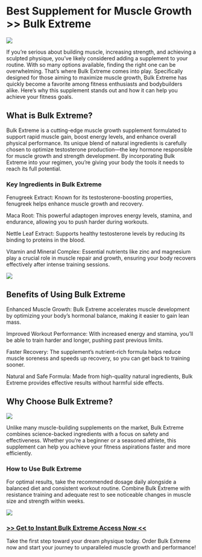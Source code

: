 # Best Supplement for Muscle Growth >> Bulk Extreme

![](https://i.imgur.com/rg3eIma.jpeg)

If you’re serious about building muscle, increasing strength, and achieving a sculpted physique, you’ve likely considered adding a supplement to your routine. With so many options available, finding the right one can be overwhelming. That’s where Bulk Extreme comes into play. Specifically designed for those aiming to maximize muscle growth, Bulk Extreme has quickly become a favorite among fitness enthusiasts and bodybuilders alike. Here’s why this supplement stands out and how it can help you achieve your fitness goals.

## What is Bulk Extreme?

Bulk Extreme is a cutting-edge muscle growth supplement formulated to support rapid muscle gain, boost energy levels, and enhance overall physical performance. Its unique blend of natural ingredients is carefully chosen to optimize testosterone production—the key hormone responsible for muscle growth and strength development. By incorporating Bulk Extreme into your regimen, you’re giving your body the tools it needs to reach its full potential.

### Key Ingredients in Bulk Extreme

Fenugreek Extract: Known for its testosterone-boosting properties, fenugreek helps enhance muscle growth and recovery.

Maca Root: This powerful adaptogen improves energy levels, stamina, and endurance, allowing you to push harder during workouts.

Nettle Leaf Extract: Supports healthy testosterone levels by reducing its binding to proteins in the blood.

Vitamin and Mineral Complex: Essential nutrients like zinc and magnesium play a crucial role in muscle repair and growth, ensuring your body recovers effectively after intense training sessions.

![](https://i.imgur.com/99jwnVs.png)

## Benefits of Using Bulk Extreme

Enhanced Muscle Growth: Bulk Extreme accelerates muscle development by optimizing your body’s hormonal balance, making it easier to gain lean mass.

Improved Workout Performance: With increased energy and stamina, you’ll be able to train harder and longer, pushing past previous limits.

Faster Recovery: The supplement’s nutrient-rich formula helps reduce muscle soreness and speeds up recovery, so you can get back to training sooner.

Natural and Safe Formula: Made from high-quality natural ingredients, Bulk Extreme provides effective results without harmful side effects.

## Why Choose Bulk Extreme?

![](https://i.imgur.com/OtUgKwd.jpeg)

Unlike many muscle-building supplements on the market, Bulk Extreme combines science-backed ingredients with a focus on safety and effectiveness. Whether you’re a beginner or a seasoned athlete, this supplement can help you achieve your fitness aspirations faster and more efficiently.

### How to Use Bulk Extreme

For optimal results, take the recommended dosage daily alongside a balanced diet and consistent workout routine. Combine Bulk Extreme with resistance training and adequate rest to see noticeable changes in muscle size and strength within weeks.

![](https://i.imgur.com/2eLeeBC.png)

### [**>> Get to Instant Bulk Extreme Access Now <<**](https://nplink.net/7sg567lj)

Take the first step toward your dream physique today. Order Bulk Extreme now and start your journey to unparalleled muscle growth and performance!
